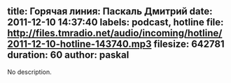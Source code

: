 title: Горячая линия: Паскаль Дмитрий
date: 2011-12-10 14:37:40
labels: podcast, hotline
file: http://files.tmradio.net/audio/incoming/hotline/2011-12-10-hotline-143740.mp3
filesize: 642781
duration: 60
author: paskal
---
No description.
